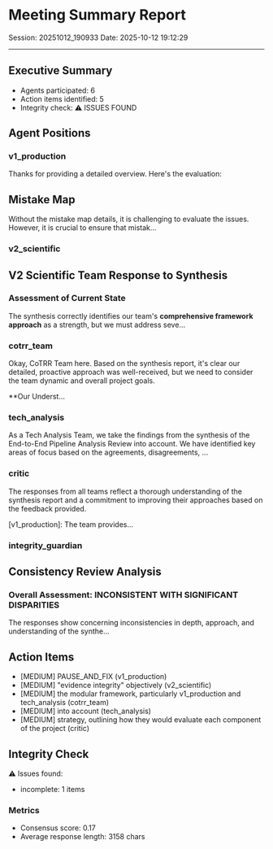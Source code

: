 # Meeting Summary Report
Session: 20251012_190933
Date: 2025-10-12 19:12:29

---


## Executive Summary

- Agents participated: 6
- Action items identified: 5
- Integrity check: ⚠️ ISSUES FOUND

## Agent Positions


### v1_production
Thanks for providing a detailed overview. Here's the evaluation:

## Mistake Map
Without the mistake map details, it is challenging to evaluate the issues. However, it is crucial to ensure that mistak...

### v2_scientific
## V2 Scientific Team Response to Synthesis

### Assessment of Current State

The synthesis correctly identifies our team's **comprehensive framework approach** as a strength, but we must address seve...

### cotrr_team
Okay, CoTRR Team here.  Based on the synthesis report, it's clear our detailed, proactive approach was well-received, but we need to consider the team dynamic and overall project goals.

**Our Underst...

### tech_analysis
As a Tech Analysis Team, we take the findings from the synthesis of the End-to-End Pipeline Analysis Review into account. We have identified key areas of focus based on the agreements, disagreements, ...

### critic
The responses from all teams reflect a thorough understanding of the synthesis report and a commitment to improving their approaches based on the feedback provided.

[v1_production]: The team provides...

### integrity_guardian
## Consistency Review Analysis

### Overall Assessment: **INCONSISTENT WITH SIGNIFICANT DISPARITIES**

The responses show concerning inconsistencies in depth, approach, and understanding of the synthe...

## Action Items

- [MEDIUM] PAUSE_AND_FIX (v1_production)
- [MEDIUM] "evidence integrity" objectively (v2_scientific)
- [MEDIUM] the modular framework, particularly v1_production and tech_analysis (cotrr_team)
- [MEDIUM] into account (tech_analysis)
- [MEDIUM] strategy, outlining how they would evaluate each component of the project (critic)

## Integrity Check


⚠️ Issues found:
- incomplete: 1 items

### Metrics
- Consensus score: 0.17
- Average response length: 3158 chars